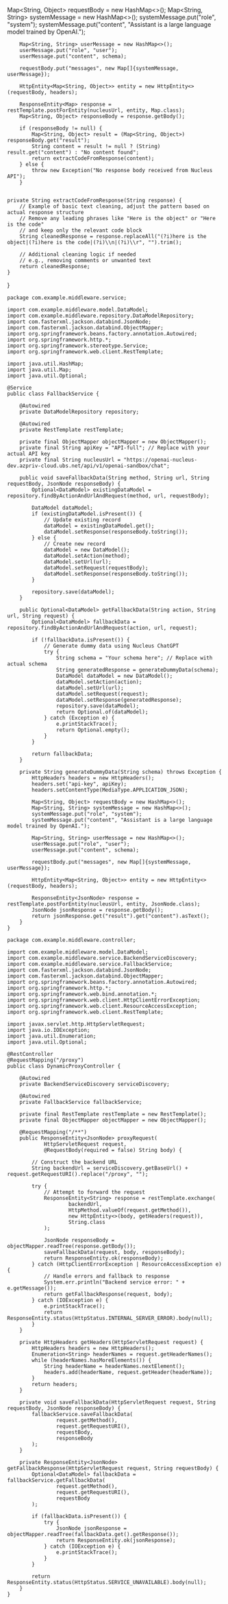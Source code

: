 Map<String, Object> requestBody = new HashMap<>();
        Map<String, String> systemMessage = new HashMap<>();
        systemMessage.put("role", "system");
        systemMessage.put("content", "Assistant is a large language model trained by OpenAI.");

        Map<String, String> userMessage = new HashMap<>();
        userMessage.put("role", "user");
        userMessage.put("content", schema);

        requestBody.put("messages", new Map[]{systemMessage, userMessage});

        HttpEntity<Map<String, Object>> entity = new HttpEntity<>(requestBody, headers);

        ResponseEntity<Map> response = restTemplate.postForEntity(nucleusUrl, entity, Map.class);
        Map<String, Object> responseBody = response.getBody();

        if (responseBody != null) {
            Map<String, Object> result = (Map<String, Object>) responseBody.get("result");
            String content = result != null ? (String) result.get("content") : "No content found";
            return extractCodeFromResponse(content);
        } else {
            throw new Exception("No response body received from Nucleus API");
        }


    private String extractCodeFromResponse(String response) {
        // Example of basic text cleaning, adjust the pattern based on actual response structure
        // Remove any leading phrases like "Here is the object" or "Here is the code"
        // and keep only the relevant code block
        String cleanedResponse = response.replaceAll("(?i)here is the object|(?i)here is the code|(?i)\\n|(?i)\\r", "").trim();

        // Additional cleaning logic if needed
        // e.g., removing comments or unwanted text
        return cleanedResponse;
    }
}


```
package com.example.middleware.service;

import com.example.middleware.model.DataModel;
import com.example.middleware.repository.DataModelRepository;
import com.fasterxml.jackson.databind.JsonNode;
import com.fasterxml.jackson.databind.ObjectMapper;
import org.springframework.beans.factory.annotation.Autowired;
import org.springframework.http.*;
import org.springframework.stereotype.Service;
import org.springframework.web.client.RestTemplate;

import java.util.HashMap;
import java.util.Map;
import java.util.Optional;

@Service
public class FallbackService {

    @Autowired
    private DataModelRepository repository;

    @Autowired
    private RestTemplate restTemplate;

    private final ObjectMapper objectMapper = new ObjectMapper();
    private final String apiKey = "API-full"; // Replace with your actual API key
    private final String nucleusUrl = "https://openai-nucleus-dev.azpriv-cloud.ubs.net/api/v1/openai-sandbox/chat";

    public void saveFallbackData(String method, String url, String requestBody, JsonNode responseBody) {
        Optional<DataModel> existingDataModel = repository.findByActionAndUrlAndRequest(method, url, requestBody);

        DataModel dataModel;
        if (existingDataModel.isPresent()) {
            // Update existing record
            dataModel = existingDataModel.get();
            dataModel.setResponse(responseBody.toString());
        } else {
            // Create new record
            dataModel = new DataModel();
            dataModel.setAction(method);
            dataModel.setUrl(url);
            dataModel.setRequest(requestBody);
            dataModel.setResponse(responseBody.toString());
        }

        repository.save(dataModel);
    }

    public Optional<DataModel> getFallbackData(String action, String url, String request) {
        Optional<DataModel> fallbackData = repository.findByActionAndUrlAndRequest(action, url, request);

        if (!fallbackData.isPresent()) {
            // Generate dummy data using Nucleus ChatGPT
            try {
                String schema = "Your schema here"; // Replace with actual schema
                String generatedResponse = generateDummyData(schema);
                DataModel dataModel = new DataModel();
                dataModel.setAction(action);
                dataModel.setUrl(url);
                dataModel.setRequest(request);
                dataModel.setResponse(generatedResponse);
                repository.save(dataModel);
                return Optional.of(dataModel);
            } catch (Exception e) {
                e.printStackTrace();
                return Optional.empty();
            }
        }

        return fallbackData;
    }

    private String generateDummyData(String schema) throws Exception {
        HttpHeaders headers = new HttpHeaders();
        headers.set("api-key", apiKey);
        headers.setContentType(MediaType.APPLICATION_JSON);

        Map<String, Object> requestBody = new HashMap<>();
        Map<String, String> systemMessage = new HashMap<>();
        systemMessage.put("role", "system");
        systemMessage.put("content", "Assistant is a large language model trained by OpenAI.");

        Map<String, String> userMessage = new HashMap<>();
        userMessage.put("role", "user");
        userMessage.put("content", schema);

        requestBody.put("messages", new Map[]{systemMessage, userMessage});

        HttpEntity<Map<String, Object>> entity = new HttpEntity<>(requestBody, headers);

        ResponseEntity<JsonNode> response = restTemplate.postForEntity(nucleusUrl, entity, JsonNode.class);
        JsonNode jsonResponse = response.getBody();
        return jsonResponse.get("result").get("content").asText();
    }
}

```

```
package com.example.middleware.controller;

import com.example.middleware.model.DataModel;
import com.example.middleware.service.BackendServiceDiscovery;
import com.example.middleware.service.FallbackService;
import com.fasterxml.jackson.databind.JsonNode;
import com.fasterxml.jackson.databind.ObjectMapper;
import org.springframework.beans.factory.annotation.Autowired;
import org.springframework.http.*;
import org.springframework.web.bind.annotation.*;
import org.springframework.web.client.HttpClientErrorException;
import org.springframework.web.client.ResourceAccessException;
import org.springframework.web.client.RestTemplate;

import javax.servlet.http.HttpServletRequest;
import java.io.IOException;
import java.util.Enumeration;
import java.util.Optional;

@RestController
@RequestMapping("/proxy")
public class DynamicProxyController {

    @Autowired
    private BackendServiceDiscovery serviceDiscovery;

    @Autowired
    private FallbackService fallbackService;

    private final RestTemplate restTemplate = new RestTemplate();
    private final ObjectMapper objectMapper = new ObjectMapper();

    @RequestMapping("/**")
    public ResponseEntity<JsonNode> proxyRequest(
            HttpServletRequest request,
            @RequestBody(required = false) String body) {

        // Construct the backend URL
        String backendUrl = serviceDiscovery.getBaseUrl() + request.getRequestURI().replace("/proxy", "");

        try {
            // Attempt to forward the request
            ResponseEntity<String> response = restTemplate.exchange(
                    backendUrl,
                    HttpMethod.valueOf(request.getMethod()),
                    new HttpEntity<>(body, getHeaders(request)),
                    String.class
            );

            JsonNode responseBody = objectMapper.readTree(response.getBody());
            saveFallbackData(request, body, responseBody);
            return ResponseEntity.ok(responseBody);
        } catch (HttpClientErrorException | ResourceAccessException e) {
            // Handle errors and fallback to response
            System.err.println("Backend service error: " + e.getMessage());
            return getFallbackResponse(request, body);
        } catch (IOException e) {
            e.printStackTrace();
            return ResponseEntity.status(HttpStatus.INTERNAL_SERVER_ERROR).body(null);
        }
    }

    private HttpHeaders getHeaders(HttpServletRequest request) {
        HttpHeaders headers = new HttpHeaders();
        Enumeration<String> headerNames = request.getHeaderNames();
        while (headerNames.hasMoreElements()) {
            String headerName = headerNames.nextElement();
            headers.add(headerName, request.getHeader(headerName));
        }
        return headers;
    }

    private void saveFallbackData(HttpServletRequest request, String requestBody, JsonNode responseBody) {
        fallbackService.saveFallbackData(
                request.getMethod(),
                request.getRequestURI(),
                requestBody,
                responseBody
        );
    }

    private ResponseEntity<JsonNode> getFallbackResponse(HttpServletRequest request, String requestBody) {
        Optional<DataModel> fallbackData = fallbackService.getFallbackData(
                request.getMethod(),
                request.getRequestURI(),
                requestBody
        );

        if (fallbackData.isPresent()) {
            try {
                JsonNode jsonResponse = objectMapper.readTree(fallbackData.get().getResponse());
                return ResponseEntity.ok(jsonResponse);
            } catch (IOException e) {
                e.printStackTrace();
            }
        }

        return ResponseEntity.status(HttpStatus.SERVICE_UNAVAILABLE).body(null);
    }
}
```
